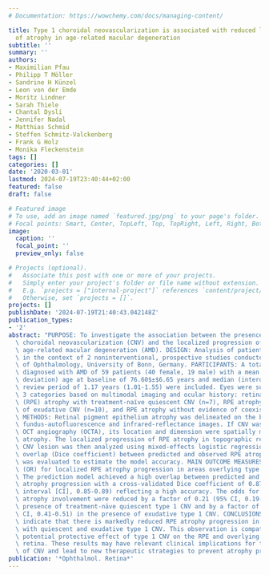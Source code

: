 ```yaml
---
# Documentation: https://wowchemy.com/docs/managing-content/

title: Type 1 choroidal neovascularization is associated with reduced localized progression
  of atrophy in age-related macular degeneration
subtitle: ''
summary: ''
authors:
- Maximilian Pfau
- Philipp T Möller
- Sandrine H Künzel
- Leon von der Emde
- Moritz Lindner
- Sarah Thiele
- Chantal Dysli
- Jennifer Nadal
- Matthias Schmid
- Steffen Schmitz-Valckenberg
- Frank G Holz
- Monika Fleckenstein
tags: []
categories: []
date: '2020-03-01'
lastmod: 2024-07-19T23:40:44+02:00
featured: false
draft: false

# Featured image
# To use, add an image named `featured.jpg/png` to your page's folder.
# Focal points: Smart, Center, TopLeft, Top, TopRight, Left, Right, BottomLeft, Bottom, BottomRight.
image:
  caption: ''
  focal_point: ''
  preview_only: false

# Projects (optional).
#   Associate this post with one or more of your projects.
#   Simply enter your project's folder or file name without extension.
#   E.g. `projects = ["internal-project"]` references `content/project/deep-learning/index.md`.
#   Otherwise, set `projects = []`.
projects: []
publishDate: '2024-07-19T21:40:43.042148Z'
publication_types:
- '2'
abstract: "PURPOSE: To investigate the association between the presence of type 1\
  \ choroidal neovascularization (CNV) and the localized progression of atrophy in\
  \ age-related macular degeneration (AMD). DESIGN: Analysis of patients' data collected\
  \ in the context of 2 noninterventional, prospective studies conducted at the Department\
  \ of Ophthalmology, University of Bonn, Germany. PARTICIPANTS: A total of 98 eyes\
  \ diagnosed with AMD of 59 patients (40 female, 19 male) with a mean ($±$standard\
  \ deviation) age at baseline of 76.60$±$6.65 years and median (interquartile range)\
  \ review period of 1.17 years (1.01-1.55) were included. Eyes were subdivided into\
  \ 3 categories based on multimodal imaging and ocular history: retinal pigment epithelium\
  \ (RPE) atrophy with treatment-naı̈ve quiescent CNV (n=7), RPE atrophy with a history\
  \ of exudative CNV (n=10), and RPE atrophy without evidence of coexisting CNV (n=81).\
  \ METHODS: Retinal pigment epithelium atrophy was delineated on the basis of serial\
  \ fundus-autofluorescence and infrared-reflectance images. If CNV was detected by\
  \ OCT angiography (OCTA), its location and dimension were spatially mapped to RPE\
  \ atrophy. The localized progression of RPE atrophy in topographic relation to the\
  \ CNV lesion was then analyzed using mixed-effects logistic regression. The spatial\
  \ overlap (Dice coefficient) between predicted and observed RPE atrophy progression\
  \ was evaluated to estimate the model accuracy. MAIN OUTCOME MEASURES: Odds ratio\
  \ (OR) for localized RPE atrophy progression in areas overlying type 1 CNV. RESULTS:\
  \ The prediction model achieved a high overlap between predicted and observed RPE\
  \ atrophy progression with a cross-validated Dice coefficient of 0.87 (95% confidence\
  \ interval [CI], 0.85-0.89) reflecting a high accuracy. The odds for future RPE\
  \ atrophy involvement were reduced by a factor of 0.21 (95% CI, 0.19-0.24) in the\
  \ presence of treatment-näve quiescent type 1 CNV and by a factor of 0.46 (95%\
  \ CI, 0.41-0.51) in the presence of exudative type 1 CNV. CONCLUSIONS: The results\
  \ indicate that there is markedly reduced RPE atrophy progression in areas co-localizing\
  \ with quiescent and exudative type 1 CNV. This observation is compatible with a\
  \ potential protective effect of type 1 CNV on the RPE and overlying neurosensory\
  \ retina. These results may have relevant clinical implications for the management\
  \ of CNV and lead to new therapeutic strategies to prevent atrophy progression."
publication: '*Ophthalmol. Retina*'
---
```

